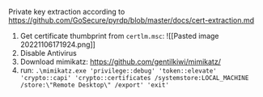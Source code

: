 Private key extraction according to https://github.com/GoSecure/pyrdp/blob/master/docs/cert-extraction.md

1. Get certificate thumbprint from `certlm.msc`:
![[Pasted image 20221106171924.png]]
2. Disable Antivirus
3. Download mimikatz: https://github.com/gentilkiwi/mimikatz/
4. run:  `.\mimikatz.exe 'privilege::debug' 'token::elevate' 'crypto::capi' 'crypto::certificates /systemstore:LOCAL_MACHINE /store:\"Remote Desktop\" /export' 'exit'`